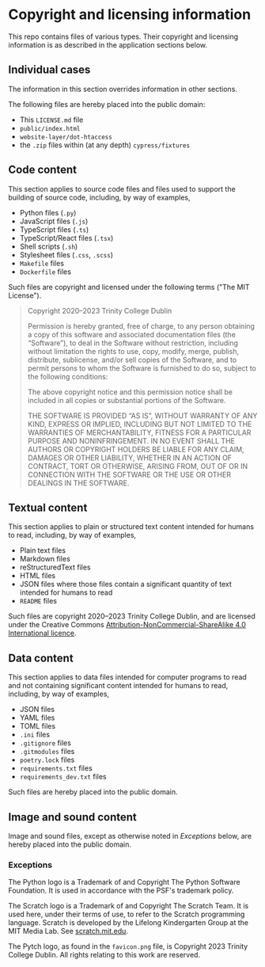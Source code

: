 # Copyright and licensing information

This repo contains files of various types.  Their copyright and
licensing information is as described in the application sections
below.


## Individual cases

The information in this section overrides information in other
sections.

The following files are hereby placed into the public domain:

* This `LICENSE.md` file
* `public/index.html`
* `website-layer/dot-htaccess`
* the `.zip` files within (at any depth) `cypress/fixtures`

## Code content

This section applies to source code files and files used to support
the building of source code, including, by way of examples,

* Python files (`.py`)
* JavaScript files (`.js`)
* TypeScript files (`.ts`)
* TypeScript/React files (`.tsx`)
* Shell scripts (`.sh`)
* Stylesheet files (`.css`, `.scss`)
* `Makefile` files
* `Dockerfile` files

Such files are copyright and licensed under the following terms ("The
MIT License").

> Copyright 2020–2023 Trinity College Dublin
>
> Permission is hereby granted, free of charge, to any person obtaining
> a copy of this software and associated documentation files (the
> “Software”), to deal in the Software without restriction, including
> without limitation the rights to use, copy, modify, merge, publish,
> distribute, sublicense, and/or sell copies of the Software, and to
> permit persons to whom the Software is furnished to do so, subject to
> the following conditions:
>
> The above copyright notice and this permission notice shall be
> included in all copies or substantial portions of the Software.
>
> THE SOFTWARE IS PROVIDED “AS IS”, WITHOUT WARRANTY OF ANY KIND,
> EXPRESS OR IMPLIED, INCLUDING BUT NOT LIMITED TO THE WARRANTIES OF
> MERCHANTABILITY, FITNESS FOR A PARTICULAR PURPOSE AND
> NONINFRINGEMENT. IN NO EVENT SHALL THE AUTHORS OR COPYRIGHT HOLDERS BE
> LIABLE FOR ANY CLAIM, DAMAGES OR OTHER LIABILITY, WHETHER IN AN ACTION
> OF CONTRACT, TORT OR OTHERWISE, ARISING FROM, OUT OF OR IN CONNECTION
> WITH THE SOFTWARE OR THE USE OR OTHER DEALINGS IN THE SOFTWARE.


## Textual content

This section applies to plain or structured text content intended for
humans to read, including, by way of examples,

* Plain text files
* Markdown files
* reStructuredText files
* HTML files
* JSON files where those files contain a significant quantity of text
  intended for humans to read
* `README` files

Such files are copyright 2020–2023 Trinity College Dublin, and are
licensed under the Creative Commons
[Attribution-NonCommercial-ShareAlike 4.0 International
licence](https://creativecommons.org/licenses/by-nc-sa/4.0/).


## Data content

This section applies to data files intended for computer programs to
read and not containing significant content intended for humans to
read, including, by way of examples,

* JSON files
* YAML files
* TOML files
* `.ini` files
* `.gitignore` files
* `.gitmodules` files
* `poetry.lock` files
* `requirements.txt` files
* `requirements_dev.txt` files

Such files are hereby placed into the public domain.


## Image and sound content

Image and sound files, except as otherwise noted in *Exceptions*
below, are hereby placed into the public domain.

### Exceptions

The Python logo is a Trademark of and Copyright The Python Software
Foundation.  It is used in accordance with the PSF's trademark policy.

The Scratch logo is a Trademark of and Copyright The Scratch Team.  It
is used here, under their terms of use, to refer to the Scratch
programming language.  Scratch is developed by the Lifelong
Kindergarten Group at the MIT Media Lab. See
[scratch.mit.edu](https://scratch.mit.edu).

The Pytch logo, as found in the `favicon.png` file, is Copyright 2023
Trinity College Dublin.  All rights relating to this work are
reserved.
